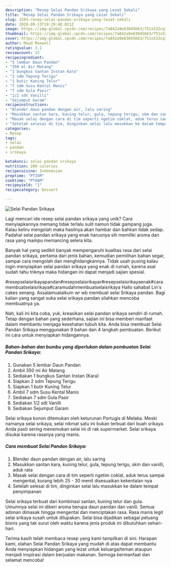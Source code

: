```yaml
---
description: "Resep Selai Pandan Srikaya yang Lezat Sekali"
title: "Resep Selai Pandan Srikaya yang Lezat Sekali"
slug: 1593-resep-selai-pandan-srikaya-yang-lezat-sekali
date: 2020-09-13T19:29:40.021Z
image: https://img-global.cpcdn.com/recipes/7a842a9e63045663/751x532cq70/selai-pandan-srikaya-foto-resep-utama.jpg
thumbnail: https://img-global.cpcdn.com/recipes/7a842a9e63045663/751x532cq70/selai-pandan-srikaya-foto-resep-utama.jpg
cover: https://img-global.cpcdn.com/recipes/7a842a9e63045663/751x532cq70/selai-pandan-srikaya-foto-resep-utama.jpg
author: Maud Maxwell
ratingvalue: 3.1
reviewcount: 15
recipeingredient:
- "5 lembar Daun Pandan"
- "350 ml Air Matang"
- "1 bungkus Santan Instan Kara"
- "2 sdm Tepung Terigu"
- "1 butir Kuning Telur"
- "7 sdm Susu Kental Manis"
- "7 sdm Gula Pasir"
- "1/2 sdt Vanilli"
- "Sejumput Garam"
recipeinstructions:
- "Blender daun pandan dengan air, lalu saring"
- "Masukkan santan kara, kuning telur, gula, tepung terigu, skm dan vanilli, aduk rata"
- "Masak selai dengan cara di tim seperti ngetim coklat, aduk terus sampai mengental, kurang lebih 25 - 30 menit disesuaikan kekentalan nya"
- "Setelah selesai di tim, dinginkan selai lalu masukkan ke dalam tempat penyimpanan"
categories:
- Resep
tags:
- selai
- pandan
- srikaya

katakunci: selai pandan srikaya 
nutrition: 209 calories
recipecuisine: Indonesian
preptime: "PT35M"
cooktime: "PT46M"
recipeyield: "1"
recipecategory: Dessert

---
```



![Selai Pandan Srikaya](https://img-global.cpcdn.com/recipes/7a842a9e63045663/751x532cq70/selai-pandan-srikaya-foto-resep-utama.jpg)

Lagi mencari ide resep selai pandan srikaya yang unik? Cara menyiapkannya memang tidak terlalu sulit namun tidak gampang juga. Kalau keliru mengolah maka hasilnya akan hambar dan bahkan tidak sedap. Padahal selai pandan srikaya yang enak harusnya sih memiliki aroma dan rasa yang mampu memancing selera kita.

Banyak hal yang sedikit banyak mempengaruhi kualitas rasa dari selai pandan srikaya, pertama dari jenis bahan, kemudian pemilihan bahan segar, sampai cara mengolah dan menghidangkannya. Tidak usah pusing kalau ingin menyiapkan selai pandan srikaya yang enak di rumah, karena asal sudah tahu triknya maka hidangan ini dapat menjadi sajian spesial.

#resepselaisrikayapandan#resepselaisrikayar#resepselaisrikayaenak#caramembuatselaisrikaya#caramudahmembuatselaisrikaya Hallo sahabat Lin&#39;s cakes senang. Assalamualaikum wr wb membuat selai Srikaya pandan. Bagi kalian yang sangat suka selai srikaya pandan silahkan mencoba membuatnya ya.


Nah, kali ini kita coba, yuk, kreasikan selai pandan srikaya sendiri di rumah. Tetap dengan bahan yang sederhana, sajian ini bisa memberi manfaat dalam membantu menjaga kesehatan tubuh kita. Anda bisa membuat Selai Pandan Srikaya menggunakan 9 bahan dan 4 langkah pembuatan. Berikut ini cara untuk menyiapkan hidangannya.

<!--inarticleads1-->

##### Bahan-bahan dan bumbu yang diperlukan dalam pembuatan Selai Pandan Srikaya:

1. Gunakan 5 lembar Daun Pandan
1. Ambil 350 ml Air Matang
1. Sediakan 1 bungkus Santan Instan (Kara)
1. Siapkan 2 sdm Tepung Terigu
1. Siapkan 1 butir Kuning Telur
1. Ambil 7 sdm Susu Kental Manis
1. Sediakan 7 sdm Gula Pasir
1. Sediakan 1/2 sdt Vanilli
1. Sediakan Sejumput Garam


Selai srikaya konon ditemukan oleh keturunan Portugis di Melaka. Meski namanya selai srikaya, selai nikmat satu ini bukan terbuat dari buah srikaya. Anda pasti sering menemukan selai ini di rak supermarket. Selai srikaya disukai karena rasanya yang manis. 

<!--inarticleads2-->

##### Cara membuat Selai Pandan Srikaya:

1. Blender daun pandan dengan air, lalu saring
1. Masukkan santan kara, kuning telur, gula, tepung terigu, skm dan vanilli, aduk rata
1. Masak selai dengan cara di tim seperti ngetim coklat, aduk terus sampai mengental, kurang lebih 25 - 30 menit disesuaikan kekentalan nya
1. Setelah selesai di tim, dinginkan selai lalu masukkan ke dalam tempat penyimpanan


Selai srikaya terbuat dari kombinasi santan, kuning telur dan gula. Umumnya selai ini diberi aroma berupa daun pandan dan vanili. Semua adonan dimasak hingga mengental dan menciptakan rasa. Rasa manis legit selai srikaya susah untuk dilupakan. Selai bisa dijadikan sebagai peluang bisnis yang tak surut oleh waktu karena jenis produk ini dibutuhkan sehari-hari. 

Terima kasih telah membaca resep yang kami tampilkan di sini. Harapan kami, olahan Selai Pandan Srikaya yang mudah di atas dapat membantu Anda menyiapkan hidangan yang lezat untuk keluarga/teman ataupun menjadi inspirasi dalam berjualan makanan. Semoga bermanfaat dan selamat mencoba!
